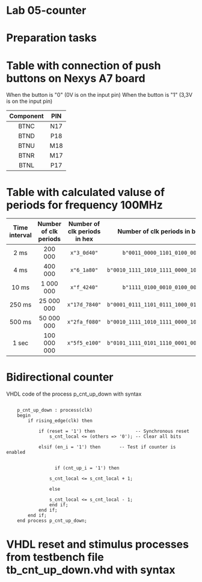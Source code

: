 # Lab 05-counter
# Preparation tasks
# Table with connection of push buttons on Nexys A7 board
When the button is "0" (0V is on the input pin)
When the button is "1" (3,3V is on the input pin)

 |**Component**  |   **PIN**|
|:-:     | :-: |
|BTNC|          N17|
|BTND|          P18|
|BTNU|          M18|
|BTNR|          M17|
|BTNL|          P17|

# Table with calculated valuse of periods for frequency 100MHz

| **Time interval** | **Number of clk periods** | **Number of clk periods in hex** | **Number of clk periods in binary** |
| :-: | :-: | :-: | :-: |
| 2&nbsp;ms | 200 000 | `x"3_0d40"` | `b"0011_0000_1101_0100_0000"` |
| 4&nbsp;ms | 400 000 | `x"6_1a80"` | `b"0010_1111_1010_1111_0000_1000_0000"` |
| 10&nbsp;ms | 1 000 000 | `x"f_4240"` | `b"1111_0100_0010_0100_0000"` |
| 250&nbsp;ms | 25 000 000 | `x"17d_7840"` | `b"0001_0111_1101_0111_1000_0100_0000"` |
| 500&nbsp;ms | 50 000 000 | `x"2fa_f080"` | `b"0010_1111_1010_1111_0000_1000_0000"` |
| 1&nbsp;sec | 100 000 000 | `x"5f5_e100"` | `b"0101_1111_0101_1110_0001_0000_0000"` |

# Bidirectional counter
VHDL code of the process p_cnt_up_down with syntax

```vhld

    p_cnt_up_down : process(clk)
    begin
        if rising_edge(clk) then
        
            if (reset = '1') then               -- Synchronous reset
                s_cnt_local <= (others => '0'); -- Clear all bits

            elsif (en_i = '1') then       -- Test if counter is enabled


                  if (cnt_up_i = '1') then 
                  
                s_cnt_local <= s_cnt_local + 1;
                
                else 
                
                s_cnt_local <= s_cnt_local - 1;
                end if;
            end if;
        end if;
    end process p_cnt_up_down;

```
# VHDL reset and stimulus processes from testbench file tb_cnt_up_down.vhd with syntax

```vhdl


```

